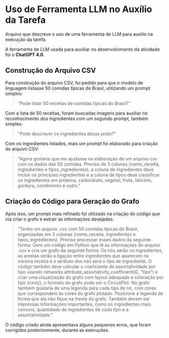 # Uso de Ferramenta LLM no Auxílio da Tarefa

Arquivo que descreve o uso de uma ferramenta de LLM para auxílio na execução da tarefa.

A ferramenta de LLM usada para auxiliar no desenvolvimento da atividade foi o **ChatGPT 4.0**.

## Construção do Arquivo CSV

Para construção do arquivo CSV, foi pedido para que o modelo de linguagem listasse 50 comidas típicas do Brasil, utilizando um prompt simples:

> "Pode listar 50 receitas de comidas típicas do Brasil?"

Com a lista de 50 receitas, foram buscadas imagens para auxiliar no reconhecimento dos ingredientes com um segundo prompt, também simples:

> "Pode descrever os ingredientes desse prato?"

Com os ingredientes listados, mais um prompt foi elaborado para criação do arquivo CSV:

> "Agora gostaria que me ajudasse na elaboração de um arquivo csv com os dados das 50 comidas. Preciso de 3 colunas (nome_receita, ingredientes e tipos_ingredientes), a coluna de ingredientes deve incluir os principais ingredientes e a coluna de tipos deve classificar os ingredientes em proteína, carboidrato, vegetal, fruta, laticínio, gordura, condimento e outro."

## Criação do Código para Geração do Grafo

Após isso, um prompt mais refinado foi utilizado na criação do código que iria criar o grafo e extrair as informações desejadas:

> "Tenho um arquivo .csv com 50 comidas típicas do Brasil, organizadas em 3 colunas (nome_receita, ingredientes e tipos_ingredientes). Preciso processar esses dados da seguinte forma: Gere um código em Python que lê as informações do arquivo .csv e cria um grafo da seguinte forma: Os nós serão os ingredientes, as arestas serão a ligação entre ingredientes que aparecem na mesma receita e o atributo dos nós será o tipo de ingrediente. O código também deve calcular o coeficiente de assortatividade por tipo usando networkx.attribute_assortativity_coefficient(G, "tipo") e criar uma visualização do grafo com layout adequado e coloração por tipo (nxviz), o formato do grafo pode ser o CircosPlot. No grafo também gostaria de uma legenda para cada tipo de nó, com cores que correspondem às cores do grafo plotado. Posicione a legenda de forma que ela não fique na frente do grafo. Também devem ser impressas informações importantes, como os ingredientes mais comuns, quantidade de ingredientes de cada tipo e a assortatividade."

O código criado ainda apresentava alguns pequenos erros, que foram corrigidos posteriormente, durante as execuções.
